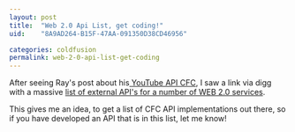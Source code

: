 ```yaml
---
layout: post
title:  "Web 2.0 Api List, get coding!"
uid:	"8A9AD264-B15F-47AA-091350D38CD46956"

categories: coldfusion
permalink: web-2-0-api-list-get-coding
---
```

After seeing Ray's post about his<a href="http://www.coldfusionjedi.com/index.cfm/2007/8/21/YouTube-API-CFC" title="YouTube API CFC : Raymond Camden's ColdFusion Blog"> YouTube API CFC</a>, I saw a link via digg with a massive <a href="http://techmagazine.ws/full-web-20-api-list/" title="Full WEB 2.0 API List | Tech Magazine">list of external API's for a number of WEB 2.0 services</a>.

This gives me an idea, to get a list of CFC API implementations out there, so if you have developed an API that is in this list, let me know!